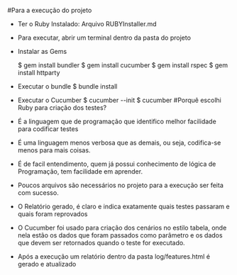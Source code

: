 #Para a execução do projeto

- Ter o Ruby Instalado: Arquivo RUBYInstaller.md
- Para executar, abrir um terminal dentro da pasta do projeto
- Instalar as Gems

  $ gem install bundler
  $ gem install cucumber
  $ gem install rspec
  $ gem install httparty

- Executar o bundle
  \$ bundle install
- Executar o Cucumber
  $ cucumber --init
$ cucumber
  #Porquê escolhi Ruby para criação dos testes?

* É a linguagem que de programação que identifico melhor facilidade para codificar testes
* É uma linguagem menos verbosa que as demais, ou seja, codifica-se menos para mais coisas.
* É de facil entendimento, quem já possui conhecimento de lógica de Programação, tem facilidade em aprender.
* Poucos arquivos são necessários no projeto para a execução ser feita com sucesso.
* O Relatório gerado, é claro e indica exatamente quais testes passaram e quais foram reprovados
* O Cucumber foi usado para criação dos cenários no estilo tabela, onde nela estão os dados que foram passados como parâmetro e os dados que devem ser retornados quando o teste for executado.

* Após a execução um relatório dentro da pasta log/features.html é gerado e atualizado

